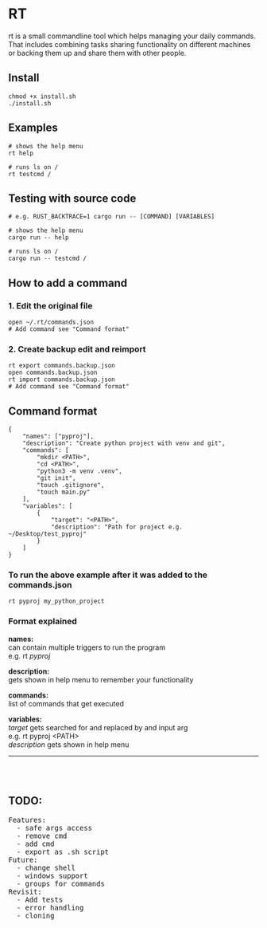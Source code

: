 # RT
rt is a small commandline tool which helps managing your daily commands. That includes combining tasks sharing functionality on different machines or backing them up and share them with other people.

## Install
```
chmod +x install.sh
./install.sh
```

## Examples
```
# shows the help menu
rt help

# runs ls on /
rt testcmd /
```

## Testing with source code
```
# e.g. RUST_BACKTRACE=1 cargo run -- [COMMAND] [VARIABLES]

# shows the help menu
cargo run -- help

# runs ls on /
cargo run -- testcmd /
```

## How to add a command
### 1. Edit the original file
```
open ~/.rt/commands.json
# Add command see "Command format"
```

### 2. Create backup edit and reimport
```
rt export commands.backup.json
open commands.backup.json
rt import commands.backup.json
# Add command see "Command format"
```

## Command format
```
{
    "names": ["pyproj"],
    "description": "Create python project with venv and git",
    "commands": [
        "mkdir <PATH>",
        "cd <PATH>",
        "python3 -m venv .venv",
        "git init",
        "touch .gitignore",
        "touch main.py"
    ],
    "variables": [
        {
            "target": "<PATH>",
            "description": "Path for project e.g. ~/Desktop/test_pyproj"
        }
    ]
}
```
### To run the above example after it was added to the commands.json
```
rt pyproj my_python_project
```
### Format explained
**names:**  
can contain multiple triggers to run the program  
e.g. rt _pyproj_  

**description:**  
gets shown in help menu to remember your functionality  

**commands:**  
list of commands that get executed  

**variables:**  
_target_ gets searched for and replaced by and input arg  
e.g. rt pyproj &lt;PATH&gt;  
_description_ gets shown in help menu

<hr>

<br><br>
<h2>TODO:</h2>
<pre>
Features:
  - safe args access
  - remove cmd
  - add cmd
  - export as .sh script
Future:
  - change shell
  - windows support
  - groups for commands
Revisit:
  - Add tests
  - error handling
  - cloning
</pre>